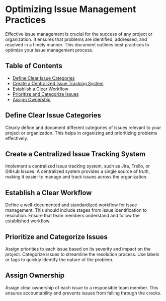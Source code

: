 # Optimizing Issue Management Practices

Effective issue management is crucial for the success of any project or organization. It ensures that problems are identified, addressed, and resolved in a timely manner. This document outlines best practices to optimize your issue management process.

## Table of Contents
- [Define Clear Issue Categories](#define-clear-issue-categories)
- [Create a Centralized Issue Tracking System](#create-a-centralized-issue-tracking-system)
- [Establish a Clear Workflow](#establish-a-clear-workflow)
- [Prioritize and Categorize Issues](#prioritize-and-categorize-issues)
- [Assign Ownership](#assign-ownership)


## Define Clear Issue Categories

Clearly define and document different categories of issues relevant to your project or organization. This helps in organizing and prioritizing problems effectively.

## Create a Centralized Issue Tracking System

Implement a centralized issue tracking system, such as Jira, Trello, or GitHub Issues. A centralized system provides a single source of truth, making it easier to manage and track issues across the organization.

## Establish a Clear Workflow

Define a well-documented and standardized workflow for issue management. This should include stages from issue identification to resolution. Ensure that team members understand and follow the established workflow.

## Prioritize and Categorize Issues

Assign priorities to each issue based on its severity and impact on the project. Categorize issues to streamline the resolution process. Use labels or tags to quickly identify the nature of the problem.

## Assign Ownership

Assign clear ownership of each issue to a responsible team member. This ensures accountability and prevents issues from falling through the cracks.

